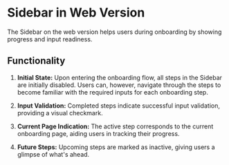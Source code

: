 # Sidebar in Web Version

The Sidebar on the web version helps users during onboarding by showing progress and input readiness.

## Functionality

1. **Initial State:** Upon entering the onboarding flow, all steps in the Sidebar are initially disabled. Users can, however, navigate through the steps to become familiar with the required inputs for each onboarding step.

2. **Input Validation:** Completed steps indicate successful input validation, providing a visual checkmark.

3. **Current Page Indication:** The active step corresponds to the current onboarding page, aiding users in tracking their progress.

4. **Future Steps:** Upcoming steps are marked as inactive, giving users a glimpse of what's ahead.